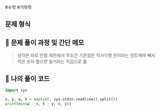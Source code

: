 #수학 #기하학

## 문제 형식

## 📝 문제 풀이 과정 및 간단 메모

> 생각은 따로 안함 제한에서 무조건 기준점은 직사각형 안이라는 힌트때매 빼서 적은 숫자 뽑으면 될거라는 직감으로 품


## 🐍 나의 풀이 코드

```python
import sys

x, y, w, h = map(int, sys.stdin.readline().split())
print(min(w - x, h - y, x, y))
     
```


